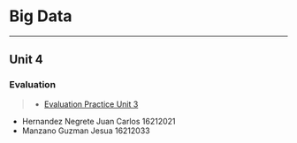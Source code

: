 # Big Data
_____
## Unit 4

### Evaluation
> * [Evaluation Practice Unit 3]()

- Hernandez Negrete Juan Carlos 16212021
- Manzano Guzman Jesua 16212033